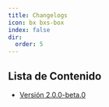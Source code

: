 ```yaml
---
title: Changelogs
icon: bx bxs-box
index: false
dir:
  order: 5
---
```


## Lista de Contenido

- [Versión 2.0.0-beta.0](../changelogs/version-2.0.0-beta.0.md)

